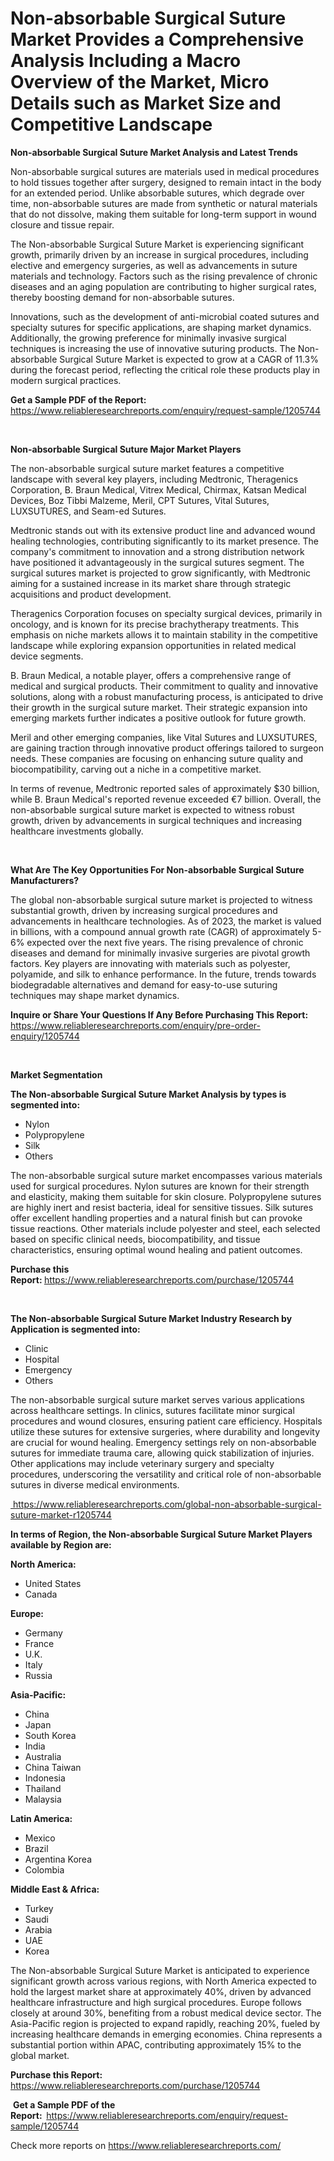 <p><h1>Non-absorbable Surgical Suture Market Provides a Comprehensive Analysis Including a Macro Overview of the Market, Micro Details such as Market Size and Competitive Landscape</h1></p><p><strong>Non-absorbable Surgical Suture Market Analysis and Latest Trends</strong></p>
<p><p>Non-absorbable surgical sutures are materials used in medical procedures to hold tissues together after surgery, designed to remain intact in the body for an extended period. Unlike absorbable sutures, which degrade over time, non-absorbable sutures are made from synthetic or natural materials that do not dissolve, making them suitable for long-term support in wound closure and tissue repair.</p><p>The Non-absorbable Surgical Suture Market is experiencing significant growth, primarily driven by an increase in surgical procedures, including elective and emergency surgeries, as well as advancements in suture materials and technology. Factors such as the rising prevalence of chronic diseases and an aging population are contributing to higher surgical rates, thereby boosting demand for non-absorbable sutures.</p><p>Innovations, such as the development of anti-microbial coated sutures and specialty sutures for specific applications, are shaping market dynamics. Additionally, the growing preference for minimally invasive surgical techniques is increasing the use of innovative suturing products. The Non-absorbable Surgical Suture Market is expected to grow at a CAGR of 11.3% during the forecast period, reflecting the critical role these products play in modern surgical practices.</p></p>
<p><strong>Get a Sample PDF of the Report:&nbsp;</strong> <a href="https://www.reliableresearchreports.com/enquiry/request-sample/1205744?utm_campaign=2233&utm_medium=2&utm_source=Github&utm_content=ia&utm_term=05032025&utm_id=non-absorbable-surgical-suture">https://www.reliableresearchreports.com/enquiry/request-sample/1205744</a></p>
<p>&nbsp;</p>
<p><strong>Non-absorbable Surgical Suture Major Market Players</strong></p>
<p><p>The non-absorbable surgical suture market features a competitive landscape with several key players, including Medtronic, Theragenics Corporation, B. Braun Medical, Vitrex Medical, Chirmax, Katsan Medical Devices, Boz Tibbi Malzeme, Meril, CPT Sutures, Vital Sutures, LUXSUTURES, and Seam-ed Sutures. </p><p>Medtronic stands out with its extensive product line and advanced wound healing technologies, contributing significantly to its market presence. The company's commitment to innovation and a strong distribution network have positioned it advantageously in the surgical sutures segment. The surgical sutures market is projected to grow significantly, with Medtronic aiming for a sustained increase in its market share through strategic acquisitions and product development.</p><p>Theragenics Corporation focuses on specialty surgical devices, primarily in oncology, and is known for its precise brachytherapy treatments. This emphasis on niche markets allows it to maintain stability in the competitive landscape while exploring expansion opportunities in related medical device segments.</p><p>B. Braun Medical, a notable player, offers a comprehensive range of medical and surgical products. Their commitment to quality and innovative solutions, along with a robust manufacturing process, is anticipated to drive their growth in the surgical suture market. Their strategic expansion into emerging markets further indicates a positive outlook for future growth.</p><p>Meril and other emerging companies, like Vital Sutures and LUXSUTURES, are gaining traction through innovative product offerings tailored to surgeon needs. These companies are focusing on enhancing suture quality and biocompatibility, carving out a niche in a competitive market.</p><p>In terms of revenue, Medtronic reported sales of approximately $30 billion, while B. Braun Medical's reported revenue exceeded €7 billion. Overall, the non-absorbable surgical suture market is expected to witness robust growth, driven by advancements in surgical techniques and increasing healthcare investments globally.</p></p>
<p>&nbsp;</p>
<p><strong>What Are The Key Opportunities For Non-absorbable Surgical Suture Manufacturers?</strong></p>
<p><p>The global non-absorbable surgical suture market is projected to witness substantial growth, driven by increasing surgical procedures and advancements in healthcare technologies. As of 2023, the market is valued in billions, with a compound annual growth rate (CAGR) of approximately 5-6% expected over the next five years. The rising prevalence of chronic diseases and demand for minimally invasive surgeries are pivotal growth factors. Key players are innovating with materials such as polyester, polyamide, and silk to enhance performance. In the future, trends towards biodegradable alternatives and demand for easy-to-use suturing techniques may shape market dynamics.</p></p>
<p><strong>Inquire or Share Your Questions If Any Before Purchasing This Report:</strong> <a href="https://www.reliableresearchreports.com/enquiry/pre-order-enquiry/1205744?utm_campaign=2233&utm_medium=2&utm_source=Github&utm_content=ia&utm_term=05032025&utm_id=non-absorbable-surgical-suture">https://www.reliableresearchreports.com/enquiry/pre-order-enquiry/1205744</a></p>
<p>&nbsp;</p>
<p><strong>Market Segmentation</strong></p>
<p><strong>The Non-absorbable Surgical Suture Market Analysis by types is segmented into:</strong></p>
<p><ul><li>Nylon</li><li>Polypropylene</li><li>Silk</li><li>Others</li></ul></p>
<p><p>The non-absorbable surgical suture market encompasses various materials used for surgical procedures. Nylon sutures are known for their strength and elasticity, making them suitable for skin closure. Polypropylene sutures are highly inert and resist bacteria, ideal for sensitive tissues. Silk sutures offer excellent handling properties and a natural finish but can provoke tissue reactions. Other materials include polyester and steel, each selected based on specific clinical needs, biocompatibility, and tissue characteristics, ensuring optimal wound healing and patient outcomes.</p></p>
<p><strong>Purchase this Report:&nbsp;</strong><a href="https://www.reliableresearchreports.com/purchase/1205744?utm_campaign=2233&utm_medium=2&utm_source=Github&utm_content=ia&utm_term=05032025&utm_id=non-absorbable-surgical-suture">https://www.reliableresearchreports.com/purchase/1205744</a></p>
<p>&nbsp;</p>
<p><strong>The Non-absorbable Surgical Suture Market Industry Research by Application is segmented into:</strong></p>
<p><ul><li>Clinic</li><li>Hospital</li><li>Emergency</li><li>Others</li></ul></p>
<p><p>The non-absorbable surgical suture market serves various applications across healthcare settings. In clinics, sutures facilitate minor surgical procedures and wound closures, ensuring patient care efficiency. Hospitals utilize these sutures for extensive surgeries, where durability and longevity are crucial for wound healing. Emergency settings rely on non-absorbable sutures for immediate trauma care, allowing quick stabilization of injuries. Other applications may include veterinary surgery and specialty procedures, underscoring the versatility and critical role of non-absorbable sutures in diverse medical environments.</p></p>
<p><a href="https://www.reliableresearchreports.com/global-non-absorbable-surgical-suture-market-r1205744?utm_campaign=2233&utm_medium=2&utm_source=Github&utm_content=ia&utm_term=05032025&utm_id=non-absorbable-surgical-suture">&nbsp;https://www.reliableresearchreports.com/global-non-absorbable-surgical-suture-market-r1205744</a></p>
<p><strong>In terms of Region, the Non-absorbable Surgical Suture Market Players available by Region are:</strong></p>
<p>
    <p> <strong> North America: </strong>
        <ul>
            <li>United States</li>
            <li>Canada</li>
        </ul>
        </p> 
    <p> <strong> Europe: </strong>
        <ul>
            <li>Germany</li>
            <li>France</li>
            <li>U.K.</li>
            <li>Italy</li>
            <li>Russia</li>
        </ul>
        </p> 
    <p> <strong> Asia-Pacific: </strong>
        <ul>
            <li>China</li>
            <li>Japan</li>
            <li>South Korea</li>
            <li>India</li>
            <li>Australia</li>
            <li>China Taiwan</li>
            <li>Indonesia</li>
            <li>Thailand</li>
            <li>Malaysia</li>
        </ul>
        </p> 
    <p> <strong> Latin America: </strong>
        <ul>
            <li>Mexico</li>
            <li>Brazil</li>
            <li>Argentina Korea</li>
            <li>Colombia</li>
        </ul>
        </p> 
    <p> <strong> Middle East & Africa: </strong>
        <ul>
            <li>Turkey</li>
            <li>Saudi</li>
            <li>Arabia</li>
            <li>UAE</li>
            <li>Korea</li>
        </ul>
    </p>
    </p>
<p><p>The Non-absorbable Surgical Suture Market is anticipated to experience significant growth across various regions, with North America expected to hold the largest market share at approximately 40%, driven by advanced healthcare infrastructure and high surgical procedures. Europe follows closely at around 30%, benefiting from a robust medical device sector. The Asia-Pacific region is projected to expand rapidly, reaching 20%, fueled by increasing healthcare demands in emerging economies. China represents a substantial portion within APAC, contributing approximately 15% to the global market.</p></p>
<p><strong>Purchase this Report: </strong><a href="https://www.reliableresearchreports.com/purchase/1205744?utm_campaign=2233&utm_medium=2&utm_source=Github&utm_content=ia&utm_term=05032025&utm_id=non-absorbable-surgical-suture">https://www.reliableresearchreports.com/purchase/1205744</a></p>
<p>&nbsp;<strong>Get a Sample PDF of the Report:&nbsp;&nbsp;</strong><a href="https://www.reliableresearchreports.com/enquiry/request-sample/1205744?utm_campaign=2233&utm_medium=2&utm_source=Github&utm_content=ia&utm_term=05032025&utm_id=non-absorbable-surgical-suture">https://www.reliableresearchreports.com/enquiry/request-sample/1205744</a></p>
<p><strong></strong></p>
<p>Check more reports on <a href="https://www.reliableresearchreports.com/?utm_campaign=2233&utm_medium=2&utm_source=Github&utm_content=ia&utm_term=05032025&utm_id=non-absorbable-surgical-suture">https://www.reliableresearchreports.com/</a></p>
